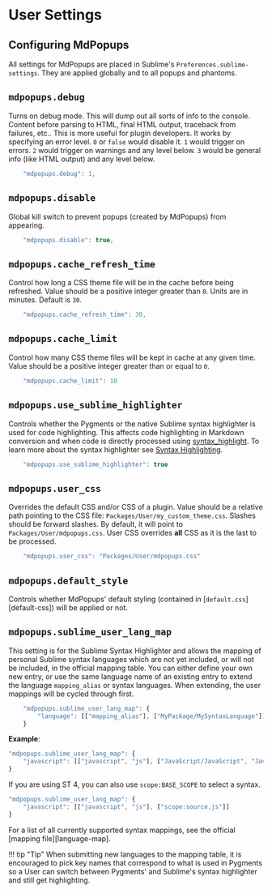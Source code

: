 # User Settings

## Configuring MdPopups

All settings for MdPopups are placed in Sublime's `Preferences.sublime-settings`.  They are applied globally and to all
popups and phantoms.

## `mdpopups.debug`

Turns on debug mode.  This will dump out all sorts of info to the console.  Content before parsing to HTML, final HTML
output, traceback from failures, etc..  This is more useful for plugin developers.  It works by specifying an error
level.  `0` or `false` would disable it.  `1` would trigger on errors. `2` would trigger on warnings and any level
below. `3` would be general info (like HTML output) and any level below.

```js
    "mdpopups.debug": 1,
```

## `mdpopups.disable`

Global kill switch to prevent popups (created by MdPopups) from appearing.

```js
    "mdpopups.disable": true,
```

## `mdpopups.cache_refresh_time`

Control how long a CSS theme file will be in the cache before being refreshed.  Value should be a positive integer
greater than `0`.  Units are in minutes.  Default is `30`.

```js
    "mdpopups.cache_refresh_time": 30,
```

## `mdpopups.cache_limit`

Control how many CSS theme files will be kept in cache at any given time.  Value should be a positive integer greater
than or equal to `0`.

```js
    "mdpopups.cache_limit": 10
```

## `mdpopups.use_sublime_highlighter`

Controls whether the Pygments or the native Sublime syntax highlighter is used for code highlighting.  This affects code
highlighting in Markdown conversion and when code is directly processed using
[syntax_highlight](./api.md#syntax-highlight). To learn more about the syntax highlighter see
[Syntax Highlighting](./styling.md#syntax-highlighting).

```js
    "mdpopups.use_sublime_highlighter": true
```

## `mdpopups.user_css`

Overrides the default CSS and/or CSS of a plugin.  Value should be a relative path pointing to the CSS file:
`Packages/User/my_custom_theme.css`.  Slashes should be forward slashes. By default, it will point to
`Packages/User/mdpopups.css`.  User CSS overrides **all** CSS as it is the last to be processed.

```js
    "mdpopups.user_css": "Packages/User/mdpopups.css"
```

## `mdpopups.default_style`

Controls whether MdPopups' default styling (contained in [`default.css`][default-css]) will be applied or not.

## `mdpopups.sublime_user_lang_map`

This setting is for the Sublime Syntax Highlighter and allows the mapping of personal Sublime syntax languages which are
not yet included, or will not be included, in the official mapping table.  You can either define your own new entry, or
use the same language name of an existing entry to extend the language `mapping_alias` or syntax languages.  When
extending, the user mappings will be cycled through first.

```js
    "mdpopups.sublime_user_lang_map": {
        "language": [["mapping_alias"], ["MyPackage/MySyntaxLanguage"]]
    }
```

**Example**:
```js
"mdpopups.sublime_user_lang_map": {
    "javascript": [["javascript", "js"], ["JavaScript/JavaScript", "JavaScriptNext - ES6 Syntax/JavaScriptNext"]]
}
```

If you are using ST 4, you can also use `scope:BASE_SCOPE` to select a syntax.
```js
"mdpopups.sublime_user_lang_map": {
    "javascript": [["javascript", "js"], ["scope:source.js"]]
}
```

For a list of all currently supported syntax mappings, see the official [mapping file][language-map].

!!! tip "Tip"
    When submitting new languages to the mapping table, it is encouraged to pick key names that correspond to what is
    used in Pygments so a User can switch between Pygments' and Sublime's syntax highlighter and still get
    highlighting.
